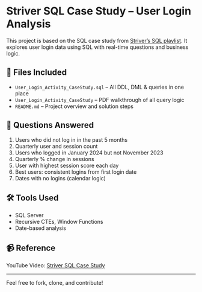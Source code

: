 # Striver SQL Case Study – User Login Analysis

This project is based on the SQL case study from [Striver’s SQL playlist](https://www.youtube.com/watch?v=5kbuhoEw1Xg&list=PLBTZqjSKn0Ie0FvR3_ass_iTIqYV_CAth&index=4). 
It explores user login data using SQL with real-time questions and business logic.

## 📁 Files Included
- `User_Login_Activity_CaseStudy.sql` – All DDL, DML & queries in one place
- `User_Login_Activity_CaseStudy` – PDF walkthrough of all query logic
- `README.md` – Project overview and solution steps

## 📌 Questions Answered
1. Users who did not log in in the past 5 months
2. Quarterly user and session count
3. Users who logged in January 2024 but not November 2023
4. Quarterly % change in sessions
5. User with highest session score each day
6. Best users: consistent logins from first login date
7. Dates with no logins (calendar logic)

## 🛠️ Tools Used
- SQL Server
- Recursive CTEs, Window Functions
- Date-based analysis

## 📹 Reference
YouTube Video: [Striver SQL Case Study](https://www.youtube.com/watch?v=5kbuhoEw1Xg&list=PLBTZqjSKn0Ie0FvR3_ass_iTIqYV_CAth&index=4)

---

Feel free to fork, clone, and contribute!

